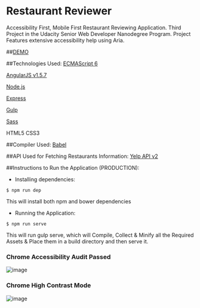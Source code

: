 # Restaurant Reviewer
Accessibility First, Mobile First Restaurant Reviewing Application. Third Project in the Udacity Senior Web Developer Nanodegree Program. Project Features extensive accessibility help using Aria.

##[DEMO](http://rest-review-amr.herokuapp.com)

##Technologies Used:
[ECMAScript 6](http://es6-features.org/)

[AngularJS v1.5.7](https://angularjs.org/)

[Node.js](https://nodejs.org/en/)

[Express](https://expressjs.com/)

[Gulp](http://gulpjs.com/)

[Sass](http://sass-lang.com/)

HTML5
CSS3

##Compiler Used:
[Babel](https://babeljs.io/)

##API Used for Fetching Restaurants Information:
[Yelp API v2](https://www.yelp.com/developers/documentation/v2/)

##Instructions to Run the Application (PRODUCTION):
- Installing dependencies:
```{r, engine='bash', count_lines}
$ npm run dep
```
This will install both npm and bower dependencies
- Running the Application:
```{r, engine='bash', count_lines}
$ npm run serve
```
This will run gulp serve, which will Compile, Collect & Minify all the Required Assets & Place them in a build directory and then serve it.

### Chrome Accessibility Audit Passed
![image](https://github.com/arjunmitrareddy/Udacity_Senior_Web_Dev_Project3/blob/master/screens/1.png)

### Chrome High Contrast Mode
![image](https://github.com/arjunmitrareddy/Udacity_Senior_Web_Dev_Project3/blob/master/screens/2.png)
